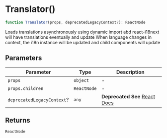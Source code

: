 # Translator()

```ts
function Translator(props, deprecatedLegacyContext?): ReactNode
```

Loads translations asynchronously using dynamic import abd react-i18next will have translations eventually and update
When language changes in context, the i18n instance will be updated and child components will update

## Parameters

| Parameter | Type | Description |
| ------ | ------ | ------ |
| `props` | `object` | - |
| `props.children` | `ReactNode` | - |
| `deprecatedLegacyContext`? | `any` | **Deprecated** **See** [React Docs](https://legacy.reactjs.org/docs/legacy-context.html#referencing-context-in-lifecycle-methods) |

## Returns

`ReactNode`
